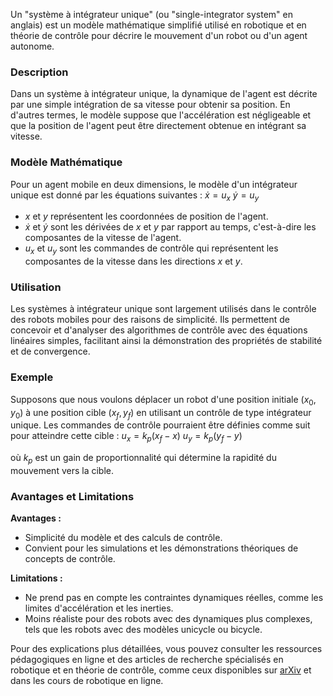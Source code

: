 Un "système à intégrateur unique" (ou "single-integrator system" en anglais) est un modèle mathématique simplifié utilisé en robotique et en théorie de contrôle pour décrire le mouvement d'un robot ou d'un agent autonome. 

### Description
Dans un système à intégrateur unique, la dynamique de l'agent est décrite par une simple intégration de sa vitesse pour obtenir sa position. En d'autres termes, le modèle suppose que l'accélération est négligeable et que la position de l'agent peut être directement obtenue en intégrant sa vitesse.

### Modèle Mathématique
Pour un agent mobile en deux dimensions, le modèle d'un intégrateur unique est donné par les équations suivantes :
$\dot{x} = u_x$
$\dot{y} = u_y$

- $x$ et $y$ représentent les coordonnées de position de l'agent.
- $\dot{x}$ et $\dot{y}$ sont les dérivées de $x$ et $y$ par rapport au temps, c'est-à-dire les composantes de la vitesse de l'agent.
- $u_x$ et $u_y$ sont les commandes de contrôle qui représentent les composantes de la vitesse dans les directions $x$ et $y$.

### Utilisation
Les systèmes à intégrateur unique sont largement utilisés dans le contrôle des robots mobiles pour des raisons de simplicité. Ils permettent de concevoir et d'analyser des algorithmes de contrôle avec des équations linéaires simples, facilitant ainsi la démonstration des propriétés de stabilité et de convergence.

### Exemple
Supposons que nous voulons déplacer un robot d'une position initiale $(x_0, y_0)$ à une position cible $(x_f, y_f)$ en utilisant un contrôle de type intégrateur unique. Les commandes de contrôle pourraient être définies comme suit pour atteindre cette cible :
$u_x = k_p (x_f - x)$
$u_y = k_p (y_f - y)$

où $k_p$ est un gain de proportionnalité qui détermine la rapidité du mouvement vers la cible.

### Avantages et Limitations
**Avantages :**
- Simplicité du modèle et des calculs de contrôle.
- Convient pour les simulations et les démonstrations théoriques de concepts de contrôle.

**Limitations :**
- Ne prend pas en compte les contraintes dynamiques réelles, comme les limites d'accélération et les inerties.
- Moins réaliste pour des robots avec des dynamiques plus complexes, tels que les robots avec des modèles unicycle ou bicycle.

Pour des explications plus détaillées, vous pouvez consulter les ressources pédagogiques en ligne et des articles de recherche spécialisés en robotique et en théorie de contrôle, comme ceux disponibles sur [arXiv](https://arxiv.org/) et dans les cours de robotique en ligne.